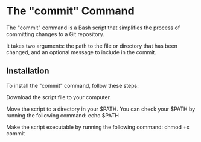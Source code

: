 # The "commit" Command

The "commit" command is a Bash script that simplifies the process of committing changes to a Git repository.

It takes two arguments: the path to the file or directory that has been changed, and an optional message to include in the commit.

## Installation

To install the "commit" command, follow these steps:

Download the script file to your computer.

Move the script to a directory in your $PATH. You can check your $PATH by running the following command: echo $PATH

Make the script executable by running the following command: chmod +x commit
